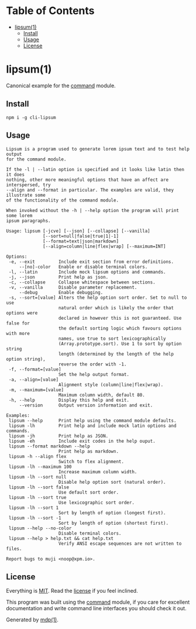 Table of Contents
=================

* [lipsum(1)](#lipsum1)
  * [Install](#install)
  * [Usage](#usage)
  * [License](#license)

lipsum(1)
=========

Canonical example for the [command](https://github.com/freeformsystems/cli-command) module.

## Install

```
npm i -g cli-lipsum
```

## Usage

```
Lipsum is a program used to generate lorem ipsum text and to test help output
for the command module.

If the -l | --latin option is specified and it looks like latin then it does
nothing, other more meaningful options that have an affect are interspersed, try
--align and --format in particular. The examples are valid, they illustrate some
of the functionality of the command module.

When invoked without the -h | --help option the program will print some lorem
ipsum paragraphs.

Usage: lipsum [-jcve] [--json] [--collapse] [--vanilla]
              [--sort=null|false|true|1|-1]
              [--format=text|json|markdown]
              [--align=column|line|flex|wrap] [--maximum=INT]

Options:
 -e, --exit         Include exit section from error definitions.
     --[no]-color   Enable or disable terminal colors.
 -l, --latin        Include mock lipsum options and commands.
 -j, --json         Print help as json.
 -c, --collapse     Collapse whitespace between sections.
 -v, --vanilla      Disable parameter replacement.
     --debug        Enable debugging.
 -s, --sort=[value] Alters the help option sort order. Set to null to use
                    natural order which is likely the order that options were
                    declared in however this is not guaranteed. Use false for
                    the default sorting logic which favours options with more
                    names, use true to sort lexicographically
                    (Array.prototype.sort). Use 1 to sort by option string
                    length (determined by the length of the help option string),
                    reverse the order with -1.
 -f, --format=[value]
                    Set the help output format.
 -a, --align=[value]
                    Alignment style (column|line|flex|wrap).
 -m, --maximum=[value]
                    Maximum column width, default 80.
 -h, --help         Display this help and exit.
     --version      Output version information and exit.

Examples:
 lipsum --help      Print help using the command module defaults.
 lipsum -lh         Print help and include mock latin options and commands.
 lipsum -jh         Print help as JSON.
 lipsum -eh         Include exit codes in the help ouput.
 lipsum --format markdown --help
                    Print help as markdown.
 lipsum -h --align flex
                    Switch to flex alignment.
 lipsum -lh --maximum 100
                    Increase maximum column width.
 lipsum -lh --sort null
                    Disable help option sort (natural order).
 lipsum -lh --sort false
                    Use default sort order.
 lipsum -lh --sort true
                    Use lexicographic sort order.
 lipsum -lh --sort 1
                    Sort by length of option (longest first).
 lipsum -lh --sort -1
                    Sort by length of option (shortest first).
 lipsum --help --no-color
                    Disable terminal colors.
 lipsum --help > help.txt && cat help.txt
                    Verify ANSI escape sequences are not written to files.

Report bugs to muji <noop@xpm.io>.
```

## License

Everything is [MIT](http://en.wikipedia.org/wiki/MIT_License). Read the [license](https://github.com/freeformsystems/cli-lipsum/blob/master/LICENSE) if you feel inclined.

This program was built using the [command](https://github.com/freeformsystems/cli-command) module, if you care for excellent documentation and write command line interfaces you should check it out.

Generated by [mdp(1)](https://github.com/freeformsystems/mdp).

[command]: https://github.com/freeformsystems/cli-command
